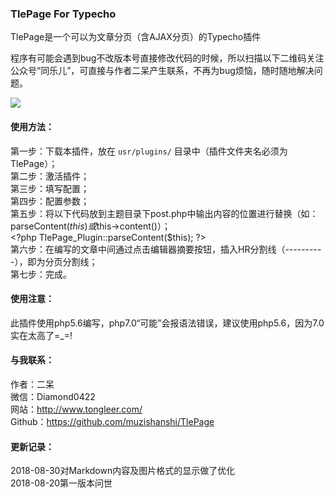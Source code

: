 ### TlePage For Typecho

TlePage是一个可以为文章分页（含AJAX分页）的Typecho插件

程序有可能会遇到bug不改版本号直接修改代码的时候，所以扫描以下二维码关注公众号“同乐儿”，可直接与作者二呆产生联系，不再为bug烦恼，随时随地解决问题。

<img src="http://me.tongleer.com/content/uploadfile/201706/008b1497454448.png">

#### 使用方法：
第一步：下载本插件，放在 `usr/plugins/` 目录中（插件文件夹名必须为TlePage）；<br />
第二步：激活插件；<br />
第三步：填写配置；<br />
第四步：配置参数；<br />
第五步：将以下代码放到主题目录下post.php中输出内容的位置进行替换（如：parseContent($this)或$this->content()）；<br />
&lt;?php TlePage_Plugin::parseContent($this); ?><br />
第六步：在编写的文章中间通过点击编辑器摘要按钮，插入HR分割线（----------），即为分页分割线；<br />
第七步：完成。

#### 使用注意：
此插件使用php5.6编写，php7.0“可能”会报语法错误，建议使用php5.6，因为7.0实在太高了=_=!

#### 与我联系：
作者：二呆<br />
微信：Diamond0422<br />
网站：http://www.tongleer.com/<br />
Github：https://github.com/muzishanshi/TlePage

#### 更新记录：
2018-08-30对Markdown内容及图片格式的显示做了优化<br />
2018-08-20第一版本问世